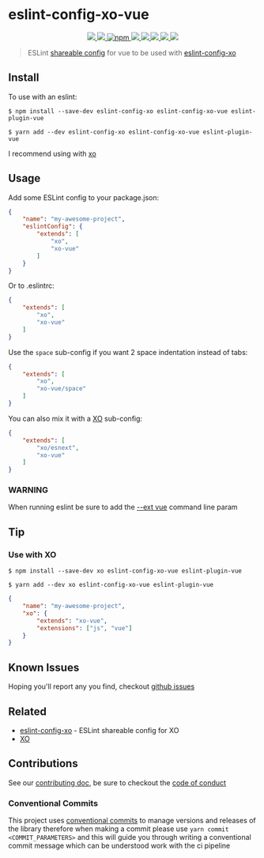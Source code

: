 # eslint-config-xo-vue

<p align="center">
  <a href="https://travis-ci.com/ChocPanda/eslint-config-xo-vue" alt="Travis-CI">
    <img src="https://travis-ci.com/ChocPanda/eslint-config-xo-vue.svg?branch=master"/>
  </a>
  <a href="https://david-dm.org/ChocPanda/eslint-config-xo-vue" alt="dependencies">
    <img src="https://david-dm.org/ChocPanda/eslint-config-xo-vue.svg"/>
  </a>
  <a href="https://www.npmjs.com/package/eslint-config-xo-vue" alt="npm">
    <img alt="npm" src="https://img.shields.io/npm/v/eslint-config-xo-vue.svg?label=npm%40latest&style=popout">
  </a>
  <a href="https://github.com/ChocPanda/eslint-config-xo-vue/blob/master/LICENSE" alt="license">
    <img src="https://img.shields.io/github/license/ChocPanda/eslint-config-xo-vue.svg?style=popout"/>
  </a>
  <a href="https://github.com/xojs/xo" alt="XO code style">
    <img src="https://img.shields.io/badge/code_style-XO-5ed9c7.svg"/>
  </a>
  <a href="http://commitizen.github.io/cz-cli/" alt="Commitizen friendly" >
    <img src="https://img.shields.io/badge/commitizen-friendly-brightgreen.svg"/>
  </a>
  <a href="https://github.com/semantic-release/semantic-release" alt="semantic-release">
    <img src="https://img.shields.io/badge/%20%20%F0%9F%93%A6%F0%9F%9A%80-semantic--release-e10079.svg"/>
  </a>
  <a href="https://greenkeeper.io/" alt="Greenkeeper badge" >
    <img src="https://badges.greenkeeper.io/ChocPanda/eslint-config-xo-vue.svg"/>
  </a>
</p>

> ESLint [shareable config](http://eslint.org/docs/developer-guide/shareable-configs.html) for vue to be used with [eslint-config-xo](https://github.com/xojs/eslint-config-xo)

## Install

To use with an eslint:

```
$ npm install --save-dev eslint-config-xo eslint-config-xo-vue eslint-plugin-vue
```

```
$ yarn add --dev eslint-config-xo eslint-config-xo-vue eslint-plugin-vue
```

I recommend using with [xo](#Use-with-XO)

## Usage

Add some ESLint config to your package.json:

```json
{
	"name": "my-awesome-project",
	"eslintConfig": {
		"extends": [
			"xo",
			"xo-vue"
		]
	}
}
```

Or to .eslintrc:

```json
{
	"extends": [
		"xo",
		"xo-vue"
	]
}
```

Use the `space` sub-config if you want 2 space indentation instead of tabs:

```json
{
	"extends": [
		"xo",
		"xo-vue/space"
	]
}
```

You can also mix it with a [XO](https://github.com/xojs/xo) sub-config:

```json
{
	"extends": [
		"xo/esnext",
		"xo-vue"
	]
}
```

### WARNING

When running eslint be sure to add the [--ext vue](https://eslint.org/docs/user-guide/configuring#specifying-file-extensions-to-lint) command line param

## Tip

### Use with XO

```
$ npm install --save-dev xo eslint-config-xo-vue eslint-plugin-vue
```

```
$ yarn add --dev xo eslint-config-xo-vue eslint-plugin-vue
```

```json
{
	"name": "my-awesome-project",
	"xo": {
		"extends": "xo-vue",
		"extensions": ["js", "vue"]
	}
}
```

## Known Issues

Hoping you'll report any you find, checkout [github issues](https://github.com/ChocPanda/eslint-config-xo-vue/issues)

## Related

- [eslint-config-xo](https://github.com/xojs/eslint-config-xo) - ESLint shareable config for XO
- [XO](https://github.com/xojs/xo)

## Contributions

See our [contributing doc](./CONTRIBUTING.md), be sure to checkout the [code of conduct](./CONTRIBUTING.md#code-of-conduct)

### Conventional Commits

This project uses [conventional commits](https://www.conventionalcommits.org/en/v1.0.0-beta.3/#specification) to manage versions and releases of the library therefore when making a commit please use `yarn commit <COMMIT_PARAMETERS>` and this will guide you through writing a conventional commit message which can be understood work with the ci pipeline
